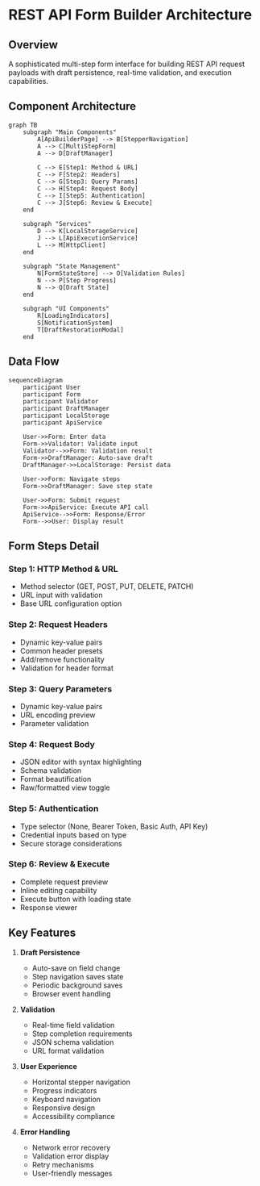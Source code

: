 # REST API Form Builder Architecture

## Overview
A sophisticated multi-step form interface for building REST API request payloads with draft persistence, real-time validation, and execution capabilities.

## Component Architecture

```mermaid
graph TB
    subgraph "Main Components"
        A[ApiBuilderPage] --> B[StepperNavigation]
        A --> C[MultiStepForm]
        A --> D[DraftManager]
        
        C --> E[Step1: Method & URL]
        C --> F[Step2: Headers]
        C --> G[Step3: Query Params]
        C --> H[Step4: Request Body]
        C --> I[Step5: Authentication]
        C --> J[Step6: Review & Execute]
    end
    
    subgraph "Services"
        D --> K[LocalStorageService]
        J --> L[ApiExecutionService]
        L --> M[HttpClient]
    end
    
    subgraph "State Management"
        N[FormStateStore] --> O[Validation Rules]
        N --> P[Step Progress]
        N --> Q[Draft State]
    end
    
    subgraph "UI Components"
        R[LoadingIndicators]
        S[NotificationSystem]
        T[DraftRestorationModal]
    end
```

## Data Flow

```mermaid
sequenceDiagram
    participant User
    participant Form
    participant Validator
    participant DraftManager
    participant LocalStorage
    participant ApiService
    
    User->>Form: Enter data
    Form->>Validator: Validate input
    Validator-->>Form: Validation result
    Form->>DraftManager: Auto-save draft
    DraftManager->>LocalStorage: Persist data
    
    User->>Form: Navigate steps
    Form->>DraftManager: Save step state
    
    User->>Form: Submit request
    Form->>ApiService: Execute API call
    ApiService-->>Form: Response/Error
    Form-->>User: Display result
```

## Form Steps Detail

### Step 1: HTTP Method & URL
- Method selector (GET, POST, PUT, DELETE, PATCH)
- URL input with validation
- Base URL configuration option

### Step 2: Request Headers
- Dynamic key-value pairs
- Common header presets
- Add/remove functionality
- Validation for header format

### Step 3: Query Parameters
- Dynamic key-value pairs
- URL encoding preview
- Parameter validation

### Step 4: Request Body
- JSON editor with syntax highlighting
- Schema validation
- Format beautification
- Raw/formatted view toggle

### Step 5: Authentication
- Type selector (None, Bearer Token, Basic Auth, API Key)
- Credential inputs based on type
- Secure storage considerations

### Step 6: Review & Execute
- Complete request preview
- Inline editing capability
- Execute button with loading state
- Response viewer

## Key Features

1. **Draft Persistence**
   - Auto-save on field change
   - Step navigation saves state
   - Periodic background saves
   - Browser event handling

2. **Validation**
   - Real-time field validation
   - Step completion requirements
   - JSON schema validation
   - URL format validation

3. **User Experience**
   - Horizontal stepper navigation
   - Progress indicators
   - Keyboard navigation
   - Responsive design
   - Accessibility compliance

4. **Error Handling**
   - Network error recovery
   - Validation error display
   - Retry mechanisms
   - User-friendly messages